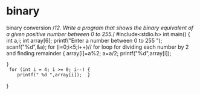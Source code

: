 # binary
binary conversion
/*12. Write a program that shows the binary equivalent of a given positive number between 0 to 255.*/
#include<stdio.h>
int main()
{   
    int a,i;
    int array[6];
	printf("Enter a number between 0 to 255 ");
	scanf("%d",&a);
	for (i=0;i<5;i++)// for loop for dividing each number by 2 and finding remainder
	{
		array[i]=a%2;
		a=a/2;
		printf("%d",array[i]);
		
		
	}
	 for (int i = 4; i >= 0; i--) {     
        printf(" %d ",array[i]);  }
	
}
